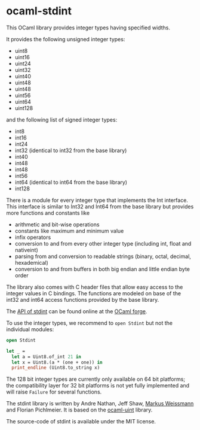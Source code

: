 # ocaml-stdint
This OCaml library provides integer types having specified widths.

It provides the following unsigned integer types:
* uint8
* uint16
* uint24
* uint32
* uint40
* uint48
* uint48
* uint56
* uint64
* uint128

and the following list of signed integer types:
* int8
* int16
* int24
* int32 (identical to int32 from the base library)
* int40
* int48
* int48
* int56
* int64 (identical to int64 from the base library)
* int128

There is a module for every integer type that implements the Int interface.
This interface is similar to Int32 and Int64 from the base library but provides more functions and constants like
* arithmetic and bit-wise operations
* constants like maximum and minimum value
* infix operators
* conversion to and from every other integer type (including int, float and nativeint)
* parsing from and conversion to readable strings (binary, octal, decimal, hexademical)
* conversion to and from buffers in both big endian and little endian byte order

The library also comes with C header files that allow easy access to the integer values in C bindings.
The functions are modeled on base of the int32 and int64 access functions provided by the base library.

The [API of stdint](http://stdint.forge.ocamlcore.org/doc/) can be found online at the [OCaml forge](https://forge.ocamlcore.org/).

To use the integer types, we recommend to ```open Stdint``` but not the individual modules:
```ocaml
open Stdint

let _ =
  let a = Uint8.of_int 21 in
  let x = Uint8.(a * (one + one)) in
  print_endline (Uint8.to_string x)
```

The 128 bit integer types are currently only available on 64 bit platforms; the compatibility layer for 32 bit platforms is not yet fully implemented and will raise `Failure` for several functions. 

The stdint library is written by Andre Nathan, Jeff Shaw, [Markus Weissmann](http://www.mweissmann.de) and Florian Pichlmeier.
It is based on the [ocaml-uint](https://github.com/andrenth/ocaml-uint/) library.

The source-code of stdint is available under the MIT license.
